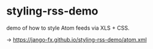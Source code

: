 # styling-rss-demo
demo of how to style Atom feeds via XLS + CSS.

→ https://jango-fx.github.io/styling-rss-demo/atom.xml
